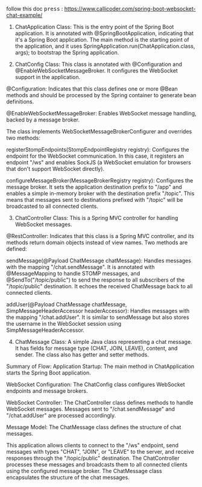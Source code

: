 follow this doc <kbd>press</kbd> : https://www.callicoder.com/spring-boot-websocket-chat-example/

1. ChatApplication Class:
   This is the entry point of the Spring Boot application. It is annotated with @SpringBootApplication, indicating that it's a Spring Boot application. The main method is the starting point of the application, and it uses SpringApplication.run(ChatApplication.class, args); to bootstrap the Spring application.

2. ChatConfig Class:
   This class is annotated with @Configuration and @EnableWebSocketMessageBroker. It configures the WebSocket support in the application.

@Configuration: Indicates that this class defines one or more @Bean methods and should be processed by the Spring container to generate bean definitions.

@EnableWebSocketMessageBroker: Enables WebSocket message handling, backed by a message broker.

The class implements WebSocketMessageBrokerConfigurer and overrides two methods:

registerStompEndpoints(StompEndpointRegistry registry): Configures the endpoint for the WebSocket communication. In this case, it registers an endpoint "/ws" and enables SockJS (a WebSocket emulation for browsers that don't support WebSocket directly).

configureMessageBroker(MessageBrokerRegistry registry): Configures the message broker. It sets the application destination prefix to "/app" and enables a simple in-memory broker with the destination prefix "/topic". This means that messages sent to destinations prefixed with "/topic" will be broadcasted to all connected clients.

3. ChatController Class:
   This is a Spring MVC controller for handling WebSocket messages.

@RestController: Indicates that this class is a Spring MVC controller, and its methods return domain objects instead of view names.
Two methods are defined:

sendMessage(@Payload ChatMessage chatMessage): Handles messages with the mapping "/chat.sendMessage". It is annotated with @MessageMapping to handle STOMP messages, and @SendTo("/topic/public") to send the response to all subscribers of the "/topic/public" destination. It echoes the received ChatMessage back to all connected clients.

addUser(@Payload ChatMessage chatMessage, SimpMessageHeaderAccessor headerAccessor): Handles messages with the mapping "/chat.addUser". It is similar to sendMessage but also stores the username in the WebSocket session using SimpMessageHeaderAccessor.

4. ChatMessage Class:
   A simple Java class representing a chat message. It has fields for message type (CHAT, JOIN, LEAVE), content, and sender. The class also has getter and setter methods.

Summary of Flow:
Application Startup: The main method in ChatApplication starts the Spring Boot application.

WebSocket Configuration: The ChatConfig class configures WebSocket endpoints and message brokers.

WebSocket Controller: The ChatController class defines methods to handle WebSocket messages. Messages sent to "/chat.sendMessage" and "/chat.addUser" are processed accordingly.

Message Model: The ChatMessage class defines the structure of chat messages.

This application allows clients to connect to the "/ws" endpoint, send messages with types "CHAT", "JOIN", or "LEAVE" to the server, and receive responses through the "/topic/public" destination. The ChatController processes these messages and broadcasts them to all connected clients using the configured message broker. The ChatMessage class encapsulates the structure of the chat messages.






